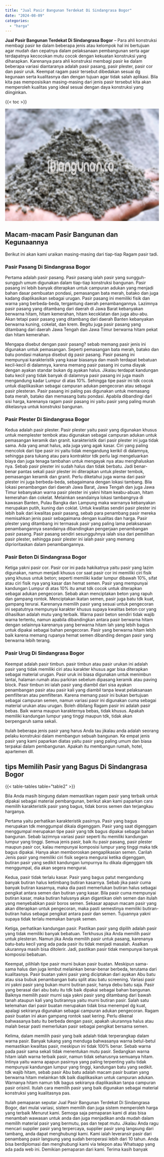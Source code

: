 ```yaml
---
title: "Jual Pasir Bangunan Terdekat Di Sindangrasa Bogor"
date: "2024-08-09"
categories: 
  - "harga"
---
```


**Jual Pasir Bangunan Terdekat Di Sindangrasa Bogor** – Para ahli konstruksi membagi pasir ke dalam beberapa jenis atau kelompok hal ini bertujuan agar mudah dan cepatnya dalam pelaksanaan pembangunan serta agar terdapatnya kecocokan mutu cocok dengan kekuatan konstruksi yang diharapkan. Karenanya para ahli konstruksi membagi pasir ke dalam beberapa variasi diantaranya adalah pasir pasang, pasir plester, pasir cor dan pasir uruk. Keempat ragam pasir tersebut dibedakan sesuai dg kegunaan serta kualitasnya dan dengan tujuan agar tidak salah aplikasi. Bila kita pas memposisikan masing-masing dari jenis pasir tersebut kita akan memperoleh kualitas yang ideal sesuai dengan daya konstruksi yang diinginkan.

{{< toc >}}

![Jual Pasir Bangunan Terdekat Di Sindangrasa Bogor](/images/jual-pasir-bangunan-53.png)

## Macam-macam Pasir Bangunan dan Kegunaannya

Berikut ini akan kami uraikan masing-masing dari tiap-tiap Ragam pasir tadi.

### Pasir Pasang Di Sindangrasa Bogor

Pertama adalah pasir pasang. Pasir pasang ialah pasir yang sungguh-sungguh umum digunakan dalam tiap-tiap konstruksi bangunan. Pasir pasang ini lebih banyak diterapkan untuk campuran adukan yang menjadi bahan dasar pembuatan pondasi, pemasangan bata merah, batako dan juga kadang diaplikasikan sebagai urugan. Pasir pasang ini memiliki fisik dan warna yang berbeda-beda, tergantung daerah penambangannya. Lazimnya pasir pasang yang ditambang dari daerah di Jawa Barat kebanyakan berwarna hitam, hitam kemerahan, hitam kecoklatan dan juga abu-abu. Akan tetapi pasir pasang yang ditambang dari daerah Banten kebanyakan berwarna kuning, cokelat, dan krem. Begitu juga pasir pasang yang ditambang dari daerah Jawa Tengah dan Jawa Timur berwarna hitam pekat dan hitam kemerahan.

Mengapa disebut dengan pasir pasang? sebab memang pasir jenis ini digunakan untuk pemasangan. Seperti pemasangan bata merah, batako dan batu pondasi makanya disebut dg pasir pasang. Pasir pasang ini mempunyai karakteristik yang kasar biasanya dan masih terdapat bebatuan kecil-kecil di dalamnya, karena memang pasir pasang ini cuma diayak dengan ayakan standar bukan dg ayakan halus. Jikalau terdapat kandungan batu kecil yang tidak banyak di dalamnya pasir pasang ini juga masih mengandung kadar Lumpur di atas 10%. Sehingga tipe pasir ini tdk cocok untuk diaplikasikan sebagai campuran adukan pengecoran atau sebagai pasir plesteran. Pasir pasang ini paling pas digunakan untuk memasang bata merah, batako dan memasang batu pondasi. Apabila dibandingi dari sisi harga, karenanya ragam pasir pasang ini yaitu pasir yang paling murah dikelasnya untuk konstruksi bangunan.

### Pasir Plester Di Sindangrasa Bogor

Kedua adalah pasir plester. Pasir plester yaitu pasir yang digunakan khusus untuk memplester tembok atau digunakan sebagai campuran adukan untuk pemasangan keramik dan granit. karakteristik dari pasir plester ini juga tidak sama. Ada yang amat halus, ada juga yang agak kasar. Ciri yang paling mencolok dari tipe pasir ini yaitu tidak mengandung kerikil di dalamnya, sehingga para tukang atau para kontraktor tdk perlu lagi mengeluarkan biaya dan juga tenaga tambahan untuk mengayak nya atau menghaluskan nya. Sebab pasir plester ini sudah halus dan tidak berbatu. Jadi benar-benar pantas sekali pasir plester ini diterapkan untuk plester tembok, pemasangan keramik dan granit. Perlu diketahui juga warna dari pasir plester ini juga berbeda-beda, sebagaimana dengan lokasi tambang. Bila lokasi penambangan dari daerah Jawa Barat, Jawa Tengah dan juga Jawa Timur kebanyakan warna pasir plester ini yakni hitam keabu-abuan, hitam kemerahan dan cokelat. Melainkan seandainya lokasi tambangnya di kawasan Banten, Pulau Bangka dan Lampung maka warnanya kebanyakan merupakan putih, kuning dan coklat. Untuk kwalitas sendiri pasir plester ini lebih baik dari kwalitas pasir pasang, sebab para penambang pasir mereka memisahkan jenis pasir sebagaimana dengan kualitas dan harga. Pasir plester yang ditambang ini termasuk pasir yang paling lama pelaksanaan penambangannya seandainya dibandingkan pengerjaan penambangan pasir pasang. Pasir pasang sendiri sesungguhnya ialah sisa dari pemilihan pasir plester, sehingga pasir plester ini ialah pasir yang memang diprioritaskan dalam penambangannya.

### Pasir Beton Di Sindangrasa Bogor

Ketiga yakni pasir cor. Pasir cor ini pada hakikatnya yaitu pasir yang lazim digunakan, namun menjadi khusus cor saat pasir cor ini memiliki ciri fisik yang khusus untuk beton; seperti memiliki kadar lumpur dibawah 10%, sifat atau ciri fisik nya yang kasar dan hemat semen. Pasir yang mempunyai kandungan Lumpur di atas 10% itu amat tdk cocok untuk diterapkan sebagai adukan pengecoran. Sebab akan menciptakan beton yang rapuh dan gampang rontok. Menciptakan ikatan semen, pasir juga batu tdk kuat, gampang terurai. Karenanya memilih pasir yang sesuai untuk pengecoran ini sepatutnya mempunyai karakter khusus supaya kwalitas beton cor yang dihasilkan adalah mutu yang terbaik. Warna pasir beton sendiri tidak wajib warna tertentu, namun apabila dibandingkan antara pasir berwarna hitam dengan selainnya karenanya yang berwarna hitam lah yang lebih bagus untuk dipakai sebagai bahan pengecoran. Pasir yang berwarna hitam lebih baik karena memang rupanya hemat semen dibanding dengan pasir yang berwarna lebih terang.

### Pasir Urug Di Sindangrasa Bogor

Keempat adalah pasir timbun. pasir timbun atau pasir urukan ini adalah pasir yang tidak memiliki ciri atau karakter khusus agar bisa diterapkan sebagai material urugan. Pasir uruk ini biasa digunakan untuk menimbun lantai, halaman rumah atau parkiran sebelum dipasang keramik atau paving block. Pasir timbun ini ialah pasir yang diambil dari sisa ayakan penambangan pasir atau pasir kali yang diambil tanpa lewat pelaksanaan pemfilteran atau pemfilteran. Karena memang pasir ini bukan bertujuan sebagai campuran semen, namun variasi pasir ini digunakan cuma sebagai material urukan atau urugan. Boleh dibilang Ragam pasir ini adalah pasir bebas. Baik warna maupun karakternya bebas, tidak khusus. Apakah memiliki kandungan lumpur yang tinggi maupun tdk, tidak akan berpengaruh sama sekali.

Itulah beberapa jenis pasir yang harus Anda tau jikalau anda adalah seorang pelaku konstruksi dalam membangun sebuah bangunan. Ke empat jenis pasir yang kami paparkan diatas yaitu pasir yang paling umum dan biasa terpakai dalam pembangunan. Apakah itu membangun rumah, hotel, apartemen dll.

## tips Memilih Pasir yang Bagus Di Sindangrasa Bogor

{{< table-tables table="table2" >}}

Bila Anda masih bingung dalam memastikan ragam pasir yang terbaik untuk dipakai sebagai material pembangunan, berikut akan kami paparkan cara memilih karakteristik pasir yang bagus, tidak boros semen dan terjangkau harganya.

Pertama yaitu perhatikan karakteristik pasirnya. Pasir yang bagus merupakan tdk menggumpal dikala digenggam. Pasir yang saat digenggam menggumpal merupakan tipe pasir yang tdk bagus dipakai sebagai bahan bangunan. Sebab lazimnya variasi pasir seperti itu memiliki kandungan lumpur yang tinggi. Semua jenis pasir, baik itu pasir pasang, pasir plester maupun pasir cor, kalau mempunyai komposisi lumpur yang tinggi maka tdk bagus dipakai. Hanya akan memboroskan pengaplikasian semen. Carilah Jenis pasir yang memiliki ciri fisik segera mengurai ketika digenggam, butiran pasir yang sedikit kandungan lumpurnya itu dikala digenggam tdk menggumpal, dia akan segera mengurai.

Kedua, pasir tidak terlalu kasar. Pasir yang bagus patut mengandung banyak butiran halus ketimbang butiran kasarnya. Sebab jika pasir cuma banyak butiran kasarnya, maka dia pasti memerlukan butiran halus sebagai pengikat antara semen dan butiran yang kasar. Bila pasir cuma mempunyai butiran kasar, maka butiran halusnya akan digantikan oleh semen dan itulah yang menyebabkan pasir boros semen. Sekasar apapun macam pasir yang akan diterapkan untuk pengecoran, maka pasti semestinya memiliki butiran-butiran halus sebagai pengikat antara pasir dan semen. Tujuannya yakni supaya tidak terlalu memakan banyak semen.

Ketiga, perhatikan kandungan pasir. Pastikan pasir yang dipilih adalah pasir yang tidak memiliki banyak bebatuan. Terkhusus jika Anda memilih pasir untuk plesteran. Namun jika Anda memilih pasir untuk pasang, karenanya batu-batu kecil yang ada pada pasir itu tidak menjadi masalah. Asalkan ukurannya masih bisa ditolerir. Jadi, pastikan pasir tidak mempunyai banyak komposisi bebatuan.

Keempat, pilihlah tipe pasir murni bukan pasir buatan. Meskipun sama-sama halus dan juga lembut melainkan benar-benar berbeda, terutama dari kualitasnya. Pasir buatan yakni pasir yang diciptakan dari ayakan Abu batu atau sisa bubuk penambangan batu split atau batu screening. Variasi pasir ini yakni pasir yang bukan murni butiran pasir, hanya debu batu saja. Pasir yang berasal dari abu batu itu tdk baik dipakai sebagai bahan bangunan. Baiknya memilih pasir murni saja yakni pasir yang ditambang dari bawah tanah ataupun kali yang butirannya yaitu murni butiran pasir. Salah satu kelemahan dari pasir buatan merupakan tidak bisa menempel dg kuat, apalagi sekiranya digunakan sebagai campuran adukan pengecoran. Ragam pasir buatan ini akan gampang rontok saat kering. Perlu dikenal bahwasanya batu itu berbeda dengan pasir, apakah ukurannya halus atau malah besar pasti memerlukan pasir sebagai pengikat bersama semen.

Kelima, dalam memilih pasir yang baik adalah tidak terperangkap dalam warna pasir. Banyak tukang yang menduga bahwasanya warna betul-betul memastikan kwalitas pasir, meskipun ini tidak 100% benar. Sebab warna pada pasir sama sekali tidak menentukan mutu pasir. Sedangkan warna hitam ialah warna terbaik pasir, namun tidak seharusnya semuanya hitam. Intinya yaitu warna apapun pasirnya yang paling terpenting yaitu tidak mempunyai kandungan lumpur yang tinggi, kandungan batu yang sedikit. tdk wajib hitam, sebab pasir Abu batu adalah macam pasir buatan yang berwarna hitam melainkan tdk baik diaplikasikan untuk campuran adukan. Warnanya hitam namun tdk bagus sekiranya diaplikasikan tanpa campuran pasir orisinil. Itulah cara memilih pasir yang baik digunakan sebagai material konstruksi yang kualitasnya pas.

Itulah pemaparan seputar Jual Pasir Bangunan Terdekat Di Sindangrasa Bogor, dari mulai variasi, sistem memilih dan juga sistem memperoleh harga yang terbaik Menurut kami. Semoga saja pemaparan kami di atas bisa menambah wawasan untuk anda dan juga menjadikan anda mudah dalam memilih material pasir yang bermutu, pas dan tepat mutu. Jikalau Anda ragu mencari supplier pasir yang terpercaya, supplier pasir yang langsung dari tambang, anda dapat menghubungi kami. Kami ialah leveransir pasir dari penambang pasir langsung yang sudah beroperasi lebih dari 10 tahun. Anda bisa berdiplomasi dan menghubungi kami via telepon atau Whatsapp yang ada pada web ini. Demikian pemaparan dari kami. Terima kasih banyak
